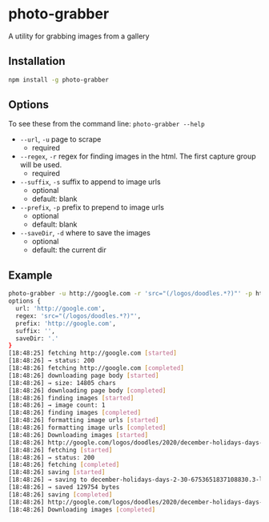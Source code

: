 # photo-grabber

A utility for grabbing images from a gallery

## Installation

```bash
npm install -g photo-grabber
```

## Options

To see these from the command line: `photo-grabber --help`

- `--url`, `-u` page to scrape
  - required
- `--regex`, `-r` regex for finding images in the html. The first capture group will be used.
  - required
- `--suffix`, `-s` suffix to append to image urls
  - optional
  - default: blank
- `--prefix`, `-p` prefix to prepend to image urls
  - optional
  - default: blank
- `--saveDir`, `-d` where to save the images
  - optional
  - default: the current dir

## Example

```bash
photo-grabber -u http://google.com -r 'src="(/logos/doodles.*?)"' -p http://google.com
options {
  url: 'http://google.com',
  regex: 'src="(/logos/doodles.*?)"',
  prefix: 'http://google.com',
  suffix: '',
  saveDir: '.'
}
[18:48:25] fetching http://google.com [started]
[18:48:26] → status: 200
[18:48:26] fetching http://google.com [completed]
[18:48:26] downloading page body [started]
[18:48:26] → size: 14805 chars
[18:48:26] downloading page body [completed]
[18:48:26] finding images [started]
[18:48:26] → image count: 1
[18:48:26] finding images [completed]
[18:48:26] formatting image urls [started]
[18:48:26] formatting image urls [completed]
[18:48:26] Downloading images [started]
[18:48:26] http://google.com/logos/doodles/2020/december-holidays-days-2-30-6753651837108830.3-law.gif [started]
[18:48:26] fetching [started]
[18:48:26] → status: 200
[18:48:26] fetching [completed]
[18:48:26] saving [started]
[18:48:26] → saving to december-holidays-days-2-30-6753651837108830.3-law.gif
[18:48:26] → saved 129754 bytes
[18:48:26] saving [completed]
[18:48:26] http://google.com/logos/doodles/2020/december-holidays-days-2-30-6753651837108830.3-law.gif [completed]
[18:48:26] Downloading images [completed]

```
